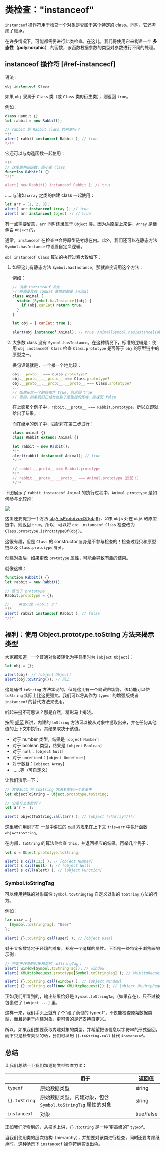 # 类检查："instanceof"

`instanceof` 操作符用于检查一个对象是否属于某个特定的 class。同时，它还考虑了继承。

在许多情况下，可能都需要进行此类检查。在这儿，我们将使用它来构建一个 **多态性（polymorphic）** 的函数，该函数根据参数的类型对参数进行不同的处理。

## instanceof 操作符 [#ref-instanceof]

语法：
```js
obj instanceof Class
```

如果 `obj` 隶属于 `Class` 类（或 `Class` 类的衍生类），则返回 `true`。

例如：

```js run
class Rabbit {}
let rabbit = new Rabbit();

// rabbit 是 Rabbit class 的对象吗？
*!*
alert( rabbit instanceof Rabbit ); // true
*/!*
```

它还可以与构造函数一起使用：

```js run
*!*
// 这里是构造函数，而不是 class
function Rabbit() {}
*/!*

alert( new Rabbit() instanceof Rabbit ); // true
```

……与诸如 `Array` 之类的内建 class 一起使用：

```js run
let arr = [1, 2, 3];
alert( arr instanceof Array ); // true
alert( arr instanceof Object ); // true
```

有一点需要留意，`arr` 同时还隶属于 `Object` 类。因为从原型上来讲，`Array` 是继承自 `Object` 的。

通常，`instanceof` 在检查中会将原型链考虑在内。此外，我们还可以在静态方法 `Symbol.hasInstance` 中设置自定义逻辑。

`obj instanceof Class` 算法的执行过程大致如下：

1. 如果这儿有静态方法 `Symbol.hasInstance`，那就直接调用这个方法：

    例如：

    ```js run
    // 设置 instanceOf 检查
    // 并假设具有 canEat 属性的都是 animal
    class Animal {
      static [Symbol.hasInstance](obj) {
        if (obj.canEat) return true;
      }
    }

    let obj = { canEat: true };

    alert(obj instanceof Animal); // true：Animal[Symbol.hasInstance](obj) 被调用
    ```

2. 大多数 class 没有 `Symbol.hasInstance`。在这种情况下，标准的逻辑是：使用 `obj instanceOf Class` 检查 `Class.prototype` 是否等于 `obj` 的原型链中的原型之一。

    换句话说就是，一个接一个地比较：
    ```js
    obj.__proto__ === Class.prototype?
    obj.__proto__.__proto__ === Class.prototype?
    obj.__proto__.__proto__.__proto__ === Class.prototype?
    ...
    // 如果任意一个的答案为 true，则返回 true
    // 否则，如果我们已经检查到了原型链的尾端，则返回 false
    ```

    在上面那个例子中，`rabbit.__proto__ === Rabbit.prototype`，所以立即就给出了结果。

    而在继承的例子中，匹配将在第二步进行：

    ```js run
    class Animal {}
    class Rabbit extends Animal {}

    let rabbit = new Rabbit();
    *!*
    alert(rabbit instanceof Animal); // true
    */!*

    // rabbit.__proto__ === Rabbit.prototype
    *!*
    // rabbit.__proto__.__proto__ === Animal.prototype（匹配！）
    */!*
    ```

下图展示了 `rabbit instanceof Animal` 的执行过程中，`Animal.prototype` 是如何参与比较的：

![](instanceof.svg)

这里还要提到一个方法 [objA.isPrototypeOf(objB)](mdn:js/object/isPrototypeOf)，如果 `objA` 处在 `objB` 的原型链中，则返回 `true`。所以，可以将 `obj instanceof Class` 检查改为 `Class.prototype.isPrototypeOf(obj)`。

这很有趣，但是 `Class` 的 constructor 自身是不参与检查的！检查过程只和原型链以及 `Class.prototype` 有关。

创建对象后，如果更改 `prototype` 属性，可能会导致有趣的结果。

就像这样：

```js run
function Rabbit() {}
let rabbit = new Rabbit();

// 修改了 prototype
Rabbit.prototype = {};

// ...再也不是 rabbit 了！
*!*
alert( rabbit instanceof Rabbit ); // false
*/!*
```

## 福利：使用 Object.prototype.toString 方法来揭示类型

大家都知道，一个普通对象被转化为字符串时为 `[object Object]`：

```js run
let obj = {};

alert(obj); // [object Object]
alert(obj.toString()); // 同上
```

这是通过 `toString` 方法实现的。但是这儿有一个隐藏的功能，该功能可以使 `toString` 实际上比这更强大。我们可以将其作为 `typeof` 的增强版或者 `instanceof` 的替代方法来使用。

听起来挺不可思议？那是自然，精彩马上揭晓。

按照 [规范](https://tc39.github.io/ecma262/#sec-object.prototype.tostring) 所讲，内建的 `toString` 方法可以被从对象中提取出来，并在任何其他值的上下文中执行。其结果取决于该值。

- 对于 number 类型，结果是 `[object Number]`
- 对于 boolean 类型，结果是 `[object Boolean]`
- 对于 `null`：`[object Null]`
- 对于 `undefined`：`[object Undefined]`
- 对于数组：`[object Array]`
- ……等（可自定义）

让我们演示一下：

```js run
// 方便起见，将 toString 方法复制到一个变量中
let objectToString = Object.prototype.toString;

// 它是什么类型的？
let arr = [];

alert( objectToString.call(arr) ); // [object *!*Array*/!*]
```

这里我们用到了在 [](info:call-apply-decorators) 一章中讲过的 [call](mdn:js/function/call) 方法来在上下文 `this=arr` 中执行函数 `objectToString`。

在内部，`toString` 的算法会检查 `this`，并返回相应的结果。再举几个例子：

```js run
let s = Object.prototype.toString;

alert( s.call(123) ); // [object Number]
alert( s.call(null) ); // [object Null]
alert( s.call(alert) ); // [object Function]
```

### Symbol.toStringTag

可以使用特殊的对象属性 `Symbol.toStringTag` 自定义对象的 `toString` 方法的行为。

例如：

```js run
let user = {
  [Symbol.toStringTag]: "User"
};

alert( {}.toString.call(user) ); // [object User]
```

对于大多数特定于环境的对象，都有一个这样的属性。下面是一些特定于浏览器的示例：

```js run
// 特定于环境的对象和类的 toStringTag：
alert( window[Symbol.toStringTag]); // window
alert( XMLHttpRequest.prototype[Symbol.toStringTag] ); // XMLHttpRequest

alert( {}.toString.call(window) ); // [object Window]
alert( {}.toString.call(new XMLHttpRequest()) ); // [object XMLHttpRequest]
```

正如我们所看到的，输出结果恰好是 `Symbol.toStringTag`（如果存在），只不过被包裹进了 `[object ...]` 里。

这样一来，我们手头上就有了个“磕了药似的 typeof”，不仅能检查原始数据类型，而且适用于内建对象，更可贵的是还支持自定义。

所以，如果我们想要获取内建对象的类型，并希望把该信息以字符串的形式返回，而不只是检查类型的话，我们可以用 `{}.toString.call` 替代 `instanceof`。

## 总结

让我们总结一下我们知道的类型检查方法：

|               | 用于 |  返回值      |
|---------------|-------------|---------------|
| `typeof`      | 原始数据类型 |  string       |
| `{}.toString` | 原始数据类型，内建对象，包含 `Symbol.toStringTag` 属性的对象 | string |
| `instanceof`  | 对象     |  true/false   |

正如我们所看到的，从技术上讲，`{}.toString` 是一种“更高级的” `typeof`。

当我们使用类的层次结构（hierarchy），并想要对该类进行检查，同时还要考虑继承时，这种场景下 `instanceof` 操作符确实很出色。
